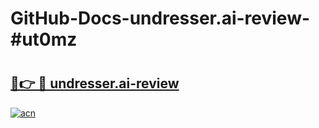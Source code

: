 # GitHub-Docs-undresser.ai-review-#ut0mz

# <h2><a href="https://andorid.site?title=undresser.ai-review&ref=07A">🔗👉 🔴 undresser.ai-review</a></h2>

[![acn](https://github.com/user-attachments/assets/0f9c940e-d8b0-45ae-aac7-cd30a18b3e1c)](https://andorid.site?title=undresser.ai-review&ref=07A)

